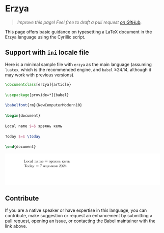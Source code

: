 # Erzya

<blockquote>
  <p><em>Improve this page! Feel free to draft a pull request <a href="https://github.com/latex3/babel/tree/docs/docs">on GitHub</a>.</em></p>
</blockquote>

This page offers basic guidance on typesetting a LaTeX document in the
Erzya language using the Cyrillic script.

## Support with `ini` locale file

Here is a minimal sample file with `erzya` as the main language
(assuming `luatex`, which is the recommended engine, and `babel` ≥24.14,
although it may work with previous versions).

```tex
\documentclass[erzya]{article}

\usepackage[provide=*]{babel}

\babelfont{rm}{NewComputerModern10}

\begin{document}

Local name $=$ эрзянь кель

Today $=$ \today

\end{document}
```

![](../media/locale-erzya.png)

## Contribute

If you are a native speaker or have expertise in this language, you can
contribute, make suggestion or request an enhancement by submitting a
pull request, opening an issue, or contacting the Babel maintainer with
the link above.
